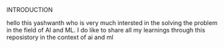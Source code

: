 INTRODUCTION

hello this yashwanth who is very much intersted in the solving the problem in the field of AI and ML.
I do like to share all my learnings through this reposistory in the context of ai and ml

